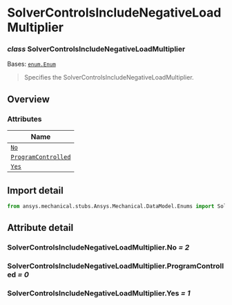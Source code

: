 # SolverControlsIncludeNegativeLoadMultiplier

<a id="SolverControlsIncludeNegativeLoadMultiplier"></a>

### *class* SolverControlsIncludeNegativeLoadMultiplier

Bases: [`enum.Enum`](https://docs.python.org/3/library/enum.html#enum.Enum)

> Specifies the SolverControlsIncludeNegativeLoadMultiplier.

> <!-- !! processed by numpydoc !! -->

<a id="overview"></a>

## Overview

### Attributes

| Name |
| --------------------------------------------------------------------------------------- |
| [`No`](#SolverControlsIncludeNegativeLoadMultiplier.No) |
| [`ProgramControlled`](#SolverControlsIncludeNegativeLoadMultiplier.ProgramControlled) |
| [`Yes`](#SolverControlsIncludeNegativeLoadMultiplier.Yes) |

<a id="import-detail"></a>

## Import detail

```python
from ansys.mechanical.stubs.Ansys.Mechanical.DataModel.Enums import SolverControlsIncludeNegativeLoadMultiplier
```

<a id="attribute-detail"></a>

## Attribute detail

<a id="SolverControlsIncludeNegativeLoadMultiplier.No"></a>

### SolverControlsIncludeNegativeLoadMultiplier.No *= 2*

<a id="SolverControlsIncludeNegativeLoadMultiplier.ProgramControlled"></a>

### SolverControlsIncludeNegativeLoadMultiplier.ProgramControlled *= 0*

<a id="SolverControlsIncludeNegativeLoadMultiplier.Yes"></a>

### SolverControlsIncludeNegativeLoadMultiplier.Yes *= 1*
